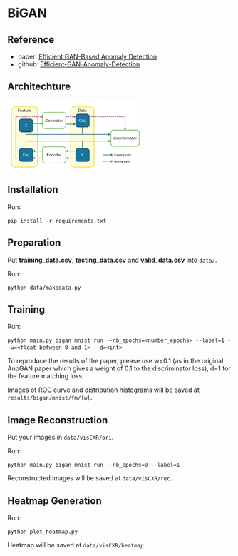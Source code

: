# BiGAN

## Reference
* paper: [Efficient GAN-Based Anomaly Detection](https://arxiv.org/abs/1802.06222 "游標顯示")
* github: [Efficient-GAN-Anomaly-Detection](https://github.com/houssamzenati/Efficient-GAN-Anomaly-Detection/tree/master "游標顯示")

## Architechture
<img src="https://github.com/YiHsiu7893/RSNA_Anomaly_Detection/blob/main/BiGAN/pic/BiGAN.jpg" width=60% height=60%>

## Installation
Run:  
```
pip install -r requirements.txt
```

## Preparation
Put **training_data.csv**, **testing_data.csv** and **valid_data.csv** into `data/`.  
  
Run:  
```
python data/makedata.py
```

## Training
Run:  
```
python main.py bigan mnist run --nb_epochs=<number_epochs> --label=1 --w=<float between 0 and 1> --d=<int>
```
  
To reproduce the results of the paper, please use w=0.1 (as in the original AnoGAN paper which gives a weight of 0.1 to the discriminator loss), d=1 for the feature matching loss.  
  
Images of ROC curve and distribution histograms will be saved at `results/bigan/mnist/fm/{w}`.

## Image Reconstruction
Put your images in `data/visCXR/ori`.  
  
Run:  
```
python main.py bigan mnist run --nb_epochs=0 --label=1
```
  
Reconstructed images will be saved at `data/visCXR/rec`.

## Heatmap Generation
Run:  
```
python plot_heatmap.py
```
  
Heatmap will be saved at `data/visCXR/heatmap`.
